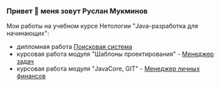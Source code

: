 ### Привет 👋 меня зовут Руслан Мукминов

Мои работы на учебном курсе Нетологии "Java-разработка для начинающих":
- дипломная работа [Поисковая система](https://github.com/RuslanMukminov/Diplom)
- курсовая работа модуля "Шаблоны проектирования" - [Менеджер задач](https://github.com/RuslanMukminov/CourseworkTaskManager)
- курсовая работа модуля "JavaCore, GIT" - [Менеджер личных финансов](https://github.com/RuslanMukminov/JavaCore_Coursework)
